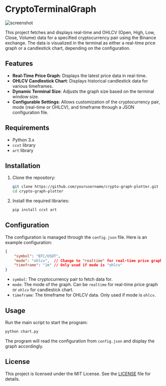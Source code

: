 # CryptoTerminalGraph
![screenshot](https://github.com/user-attachments/assets/d8c44e11-81c3-4644-bf8f-30f1c39851e1)

This project fetches and displays real-time and OHLCV (Open, High, Low, Close, Volume) data for a specified cryptocurrency pair using the Binance exchange. The data is visualized in the terminal as either a real-time price graph or a candlestick chart, depending on the configuration.

## Features

- **Real-Time Price Graph**: Displays the latest price data in real-time.
- **OHLCV Candlestick Chart**: Displays historical candlestick data for various timeframes.
- **Dynamic Terminal Size**: Adjusts the graph size based on the terminal window size.
- **Configurable Settings**: Allows customization of the cryptocurrency pair, mode (real-time or OHLCV), and timeframe through a JSON configuration file.

## Requirements

- Python 3.x
- `ccxt` library
- `art` library

## Installation

1. Clone the repository:
    ```sh
    git clone https://github.com/yourusername/crypto-graph-plotter.git
    cd crypto-graph-plotter
    ```

2. Install the required libraries:
    ```sh
    pip install ccxt art
    ```

## Configuration

The configuration is managed through the `config.json` file. Here is an example configuration:

```json
{
    "symbol": "BTC/USDT",
    "mode": "ohlcv",  // Change to "realtime" for real-time price graph
    "timeframe": "1m" // Only used if mode is "ohlcv"
}
```

- `symbol`: The cryptocurrency pair to fetch data for.
- `mode`: The mode of the graph. Can be `realtime` for real-time price graph or `ohlcv` for candlestick chart.
- `timeframe`: The timeframe for OHLCV data. Only used if mode is `ohlcv`.

## Usage

Run the main script to start the program:

```sh
python chart.py
```

The program will read the configuration from `config.json` and display the graph accordingly.

## License

This project is licensed under the MIT License. See the [LICENSE](LICENSE) file for details.
